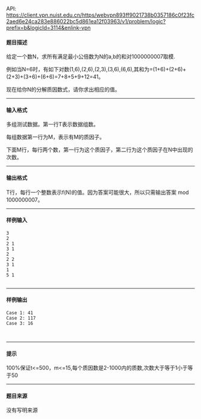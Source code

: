 API: https://client.vpn.nuist.edu.cn/https/webvpn893ff9021738b0357186c0f23fc2aed6e24ca283e886022bc5d861ea12f03963/v1/problem/logic?prefix=b&logicId=3114&enlink-vpn

#### 题目描述

给定一个数N，求所有满足最小公倍数为N的a,b的和对1000000007取模.

例如当N=6时，有如下对数(1,6),(2,6),(2,3),(3,6),(6,6),其和为=(1+6)+(2+6)+(2+3)+(3+6)+(6+6)=7+8+5+9+12=41。

现在给你N的分解质因数式，请你求出相应的值。

---

#### 输入格式

多组测试数据。第一行T表示数据组数。

每组数据第一行为M，表示有M的质因子。

下面M行，每行两个数，第一行为这个质因子，第二行为这个质因子在N中出现的次数。

---

#### 输出格式

T行，每行一个整数表示f(N)的值。因为答案可能很大，所以只需输出答案 mod 1000000007。

---

#### 样例输入
```
3
2
2 1
3 1
2
2 2
3 1
1
5 1
 

```

---

#### 样例输出
```
Case 1: 41
Case 2: 117
Case 3: 16
 


```

---

#### 提示

100%保证t<=500，m<=15,每个质因数是2-1000内的质数,次数大于等于1小于等于50  

---

#### 题目来源

没有写明来源